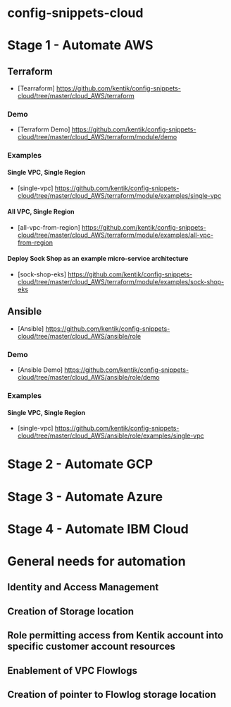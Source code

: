 # config-snippets-cloud

# Stage 1 - Automate AWS
## Terraform
* [Tearraform] https://github.com/kentik/config-snippets-cloud/tree/master/cloud_AWS/terraform
### Demo
* [Terraform Demo] https://github.com/kentik/config-snippets-cloud/tree/master/cloud_AWS/terraform/module/demo
### Examples
#### Single VPC, Single Region
* [single-vpc] https://github.com/kentik/config-snippets-cloud/tree/master/cloud_AWS/terraform/module/examples/single-vpc
#### All VPC, Single Region
* [all-vpc-from-region] https://github.com/kentik/config-snippets-cloud/tree/master/cloud_AWS/terraform/module/examples/all-vpc-from-region 
#### Deploy Sock Shop as an example micro-service architecture
* [sock-shop-eks] https://github.com/kentik/config-snippets-cloud/tree/master/cloud_AWS/terraform/module/examples/sock-shop-eks

## Ansible
* [Ansible] https://github.com/kentik/config-snippets-cloud/tree/master/cloud_AWS/ansible/role
### Demo
* [Ansible Demo] https://github.com/kentik/config-snippets-cloud/tree/master/cloud_AWS/ansible/role/demo
### Examples
#### Single VPC, Single Region
* [single-vpc] https://github.com/kentik/config-snippets-cloud/tree/master/cloud_AWS/ansible/role/examples/single-vpc


# Stage 2 - Automate GCP

# Stage 3 - Automate Azure

# Stage 4 - Automate IBM Cloud

# General needs for automation
## Identity and Access Management
## Creation of Storage location
## Role permitting access from Kentik account into specific customer account resources
## Enablement of VPC Flowlogs
## Creation of pointer to Flowlog storage location

